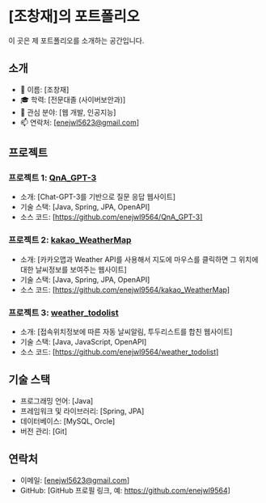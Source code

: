 # [조창재]의 포트폴리오

이 곳은 제 포트폴리오를 소개하는 공간입니다.

## 소개

- 👋 이름: [조창재]
- 🎓 학력: [전문대졸 (사이버보안과)]
- 🌱 관심 분야: [웹 개발, 인공지능]
- 📫 연락처: [enejwl5623@gmail.com]

## 프로젝트

### 프로젝트 1: [QnA_GPT-3](https://github.com/enejwl9564/QnA_GPT-3)

- 소개: [Chat-GPT-3를 기반으로 질문 응답 웹사이트]
- 기술 스택: [Java, Spring, JPA, OpenAPI]
- 소스 코드: [https://github.com/enejwl9564/QnA_GPT-3]

### 프로젝트 2: [kakao_WeatherMap](https://github.com/enejwl9564/kakao_WeatherMap)

- 소개: [카카오맵과 Weather API를 사용해서 지도에 마우스를 클릭하면 그 위치에 대한 날씨정보를 보여주는 웹사이트]
- 기술 스택: [Java, Spring, JPA, OpenAPI]
- 소스 코드: [https://github.com/enejwl9564/kakao_WeatherMap]

### 프로젝트 3: [weather_todolist](https://github.com/enejwl9564/weather_todolist)

- 소개: [접속위치정보에 따른 자동 날씨알림, 투두리스트를 합친 웹사이트]
- 기술 스택: [Java, JavaScript, OpenAPI]
- 소스 코드: [https://github.com/enejwl9564/weather_todolist]

## 기술 스택

- 프로그래밍 언어: [Java]
- 프레임워크 및 라이브러리: [Spring, JPA]
- 데이터베이스: [MySQL, Orcle]
- 버전 관리: [Git]

## 연락처

- 이메일: [enejwl5623@gmail.com]
- GitHub: [GitHub 프로필 링크, 예: https://github.com/enejwl9564]
